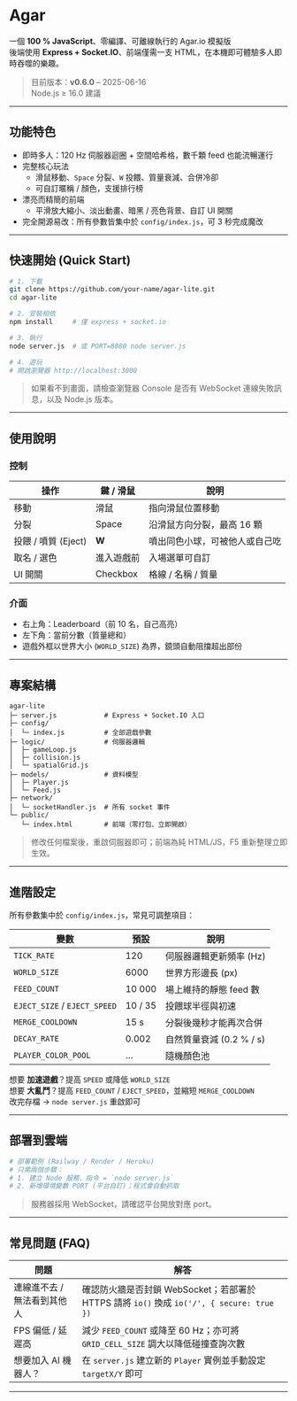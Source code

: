 # Agar

一個 **100 % JavaScript**、零編譯、可離線執行的 Agar.io 模擬版  
後端使用 **Express + Socket.IO**、前端僅需一支 HTML，在本機即可體驗多人即時吞噬的樂趣。  

> 目前版本：**v0.6.0** – 2025-06-16  
> Node.js ≥ 16.0 建議  

---

## 功能特色
* 即時多人：120 Hz 伺服器迴圈 + 空間哈希格，數千顆 feed 也能流暢運行  
* 完整核心玩法  
  * 滑鼠移動、`Space` 分裂、`W` 投餵、質量衰減、合併冷卻  
  * 可自訂暱稱 / 顏色，支援排行榜  
* 漂亮而精簡的前端  
  * 平滑放大縮小、淡出動畫、暗黑 / 亮色背景、自訂 UI 開關  
* 完全開源易改：所有參數皆集中於 `config/index.js`，可 3 秒完成魔改  

---

## 快速開始 (Quick Start)

```bash
# 1. 下載
git clone https://github.com/your-name/agar-lite.git
cd agar-lite

# 2. 安裝相依
npm install     # 僅 express + socket.io

# 3. 執行
node server.js  # 或 PORT=8080 node server.js

# 4. 遊玩
# 開啟瀏覽器 http://localhost:3000
```

> 如果看不到畫面，請檢查瀏覽器 Console 是否有 WebSocket 連線失敗訊息，以及 Node.js 版本。

---

## 使用說明

### 控制

| 操作               | 鍵 / 滑鼠 | 說明 |
|--------------------|-----------|------|
| 移動               | 滑鼠      | 指向滑鼠位置移動 |
| 分裂               | Space     | 沿滑鼠方向分裂，最⾼ 16 顆 |
| 投餵 / 噴質 (Eject) | **W**     | 噴出同色小球，可被他人或自己吃 |
| 取名 / 選色        | 進入遊戲前| 入場選單可自訂 |
| UI 開關           | Checkbox  | 格線 / 名稱 / 質量  |

### 介面

* 右上角：Leaderboard（前 10 名，自己高亮）  
* 左下角：當前分數（質量總和）  
* 遊戲外框以世界大小 (`WORLD_SIZE`) 為界，鏡頭自動阻擋超出部份  

---

## 專案結構

```
agar-lite
├─ server.js            # Express + Socket.IO 入口
├─ config/
│  └─ index.js          # 全部遊戲參數
├─ logic/               # 伺服器邏輯
│  ├─ gameLoop.js
│  ├─ collision.js
│  └─ spatialGrid.js
├─ models/              # 資料模型
│  ├─ Player.js
│  └─ Feed.js
├─ network/
│  └─ socketHandler.js  # 所有 socket 事件
└─ public/
   └─ index.html        # 前端（零打包、立即開啟）
```

> 修改任何檔案後，重啟伺服器即可；前端為純 HTML/JS，F5 重新整理立即生效。

---

## 進階設定

所有參數集中於 `config/index.js`，常見可調整項目：

| 變數                  | 預設 | 說明 |
|-----------------------|------|------|
| `TICK_RATE`           | 120  | 伺服器邏輯更新頻率 (Hz) |
| `WORLD_SIZE`          | 6000 | 世界方形邊長 (px) |
| `FEED_COUNT`          | 10 000 | 場上維持的靜態 feed 數 |
| `EJECT_SIZE` / `EJECT_SPEED` | 10 / 35 | 投餵球半徑與初速 |
| `MERGE_COOLDOWN`      | 15 s | 分裂後幾秒才能再次合併 |
| `DECAY_RATE`          | 0.002 | 自然質量衰減 (0.2 % / s) |
| `PLAYER_COLOR_POOL`   | …    | 隨機顏色池 |

想要 **加速遊戲**？提高 `SPEED` 或降低 `WORLD_SIZE`  
想要 **大亂鬥**？提高 `FEED_COUNT` / `EJECT_SPEED`，並縮短 `MERGE_COOLDOWN`  
改完存檔 → `node server.js` 重啟即可

---

## 部署到雲端

```bash
# 部署範例 (Railway / Render / Heroku)
# 只需兩個步驟：
# 1. 建立 Node 服務，指令 = `node server.js`
# 2. 新增環境變數 PORT (平台自訂)；程式會自動抓取
```

> 服務器採用 WebSocket，請確認平台開放對應 port。

---

## 常見問題 (FAQ)

| 問題 | 解答 |
|------|------|
| 連線進不去 / 無法看到其他人 | 確認防火牆是否封鎖 WebSocket；若部署於 HTTPS 請將 `io()` 換成 `io('/', { secure: true })` |
| FPS 偏低 / 延遲高 | 減少 `FEED_COUNT` 或降至 60 Hz；亦可將 `GRID_CELL_SIZE` 調大以降低碰撞查詢次數 |
| 想要加入 AI 機器人？ | 在 `server.js` 建立新的 `Player` 實例並手動設定 `targetX/Y` 即可 |

---
